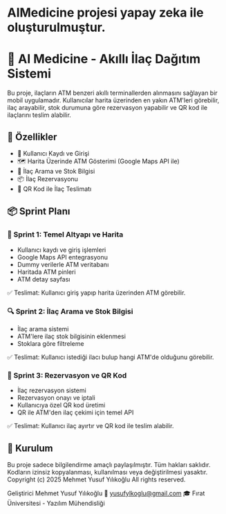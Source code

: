 # AIMedicine projesi yapay zeka ile oluşturulmuştur.
# 💊 AI Medicine - Akıllı İlaç Dağıtım Sistemi

Bu proje, ilaçların ATM benzeri akıllı terminallerden alınmasını sağlayan bir mobil uygulamadır. Kullanıcılar harita üzerinden en yakın ATM'leri görebilir, ilaç arayabilir, stok durumuna göre rezervasyon yapabilir ve QR kod ile ilaçlarını teslim alabilir.

## 🚀 Özellikler

- 🔐 Kullanıcı Kaydı ve Girişi
- 🗺️ Harita Üzerinde ATM Gösterimi (Google Maps API ile)
- 💊 İlaç Arama ve Stok Bilgisi
- 📦 İlaç Rezervasyonu
- 📲 QR Kod ile İlaç Teslimatı

## 📦 Sprint Planı

### 🧱 Sprint 1: Temel Altyapı ve Harita
- Kullanıcı kaydı ve giriş işlemleri
- Google Maps API entegrasyonu
- Dummy verilerle ATM veritabanı
- Haritada ATM pinleri
- ATM detay sayfası

✅ Teslimat: Kullanıcı giriş yapıp harita üzerinden ATM görebilir.

### 🔍 Sprint 2: İlaç Arama ve Stok Bilgisi
- İlaç arama sistemi
- ATM'lere ilaç stok bilgisinin eklenmesi
- Stoklara göre filtreleme

✅ Teslimat: Kullanıcı istediği ilacı bulup hangi ATM'de olduğunu görebilir.

### 📲 Sprint 3: Rezervasyon ve QR Kod
- İlaç rezervasyon sistemi
- Rezervasyon onayı ve iptali
- Kullanıcıya özel QR kod üretimi
- QR ile ATM'den ilaç çekimi için temel API

✅ Teslimat: Kullanıcı ilaç ayırtır ve QR kod ile teslim alabilir.

## 🔧 Kurulum
Bu proje sadece bilgilendirme amaçlı paylaşılmıştır.
Tüm hakları saklıdır. Kodların izinsiz kopyalanması, kullanılması veya değiştirilmesi yasaktır.
Copyright (c) 2025 Mehmet Yusuf Yılıkoğlu
All rights reserved.

Geliştirici
Mehmet Yusuf Yılıkoğlu
📧 yusufylkoglu@gmail.com
🎓 Fırat Üniversitesi - Yazılım Mühendisliği
